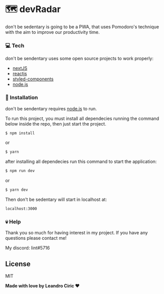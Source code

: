 # 🗺 devRadar

don't be sedentary is going to be a PWA, that uses Pomodoro's technique with the aim to improve our productivity time.

### 💻 Tech
don't be sendentary uses some open source projects to work properly:

  * [nextJS]
  * [reactjs]
  * [styled-components]
  * [node.js]


### 🔨 Installation

don't be sendentary requires [node.js] to run.

To run this project, you must install all dependecies running the command below inside the repo, then just start the project.

```sh
$ npm install
```
or
```sh
$ yarn
```

after installing all dependecies run this command to start the application:

```sh
$ npm run dev
```
or
```sh
$ yarn dev
```

Then don't be sedentary will start in localhost at:

```sh
localhost:3000
```

### 💀 Help

Thank you so much for having interest in my project.
If you have any questions please contact me!

My discord: lint#5716

License
----

MIT


**Made with love by Leandro Ciric ❤**

[//]: # (These are reference links used in the body of this note and get stripped out when the markdown processor does its job. There is no need to format nicely because it shouldn't be seen. Thanks SO - http://stackoverflow.com/questions/4823468/store-comments-in-markdown-syntax)

   [node.js]: <http://nodejs.org>
   [nextjs]: <https://nextjs.org/>
   [styled-components]: <https://styled-components.com/>
   [reactjs]: <https://reactjs.org/>

